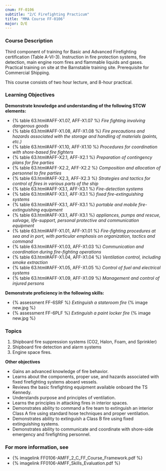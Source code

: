 ```yaml
---
cnum: FF-0106
subtitle: "2/C Firefighting Practicum"
title: "MMA Course FF-0106"
major: D/E
---
```


### Course Description

Third component of training for Basic and Advanced Firefighting certification (Table A-VI-3). Instruction in fire protection systems, fire detection, main engine room fires and flammable liquids and gases. Practical training on site at the Barnstable training site. Prerequisite for Commercial Shipping.

This course consists of two hour lecture, and 8-hour practical.


### Learning Objectives

**Demonstrate knowledge and understanding of the following STCW elements:**

* {% table 63.html#AFF-X1.07, AFF-X1.07 %} *Fire fighting involving dangerous goods*
* {% table 63.html#AFF-X1.08, AFF-X1.08 %} *Fire precautions and hazards associated with the storage and handling of materials (paints, etc.)*
* {% table 63.html#AFF-X1.10, AFF-X1.10 %} *Procedures for coordination with shore-based fire fighters*
* {% table 63.html#AFF-X2.1, AFF-X2.1 %} *Preparation of contingency plans for fire parties*
* {% table 63.html#AFF-X2.2, AFF-X2.2 %} *Composition and allocation of personnel to fire parties*
* {% table 63.html#AFF-X2.3, AFF-X2.3 %} *Strategies and tactics for control of fires in various parts of the ship*
* {% table 63.html#AFF-X3.1, AFF-X3.1 %} *Fire-detection systems*
* {% table 63.html#AFF-X3.1, AFF-X3.1 %} *fixed fire-extinguishing systems*
* {% table 63.html#AFF-X3.1, AFF-X3.1 %} *portable and mobile fire-extinguishing equipment*
* {% table 63.html#AFF-X3.1, AFF-X3.1 %} *appliances, pumps and rescue, salvage, life-support, personal protective and communication equipment*
* {% table 63.html#AFF-X1.01, AFF-X1.01 %} *Fire-fighting procedures at sea and in port, with particular emphasis on organization, tactics and command*
* {% table 63.html#AFF-X1.03, AFF-X1.03 %} *Communication and coordination during fire-fighting operations*
* {% table 63.html#AFF-X1.04, AFF-X1.04 %} *Ventilation control, including smoke extraction*
* {% table 63.html#AFF-X1.05, AFF-X1.05 %} *Control of fuel and electrical systems*
* {% table 63.html#AFF-X1.09, AFF-X1.09 %} *Management and control of injured persons*

**Demonstrate proficiency in the following skills:**

* {% assessment FF-6SRF %} *Extinguish a stateroom fire* {% image new.jpg %}
* {% assessment FF-6PLF %} *Extinguish a paint locker fire* {% image new.jpg %}

### Topics

1.	Shipboard fire suppression systems (CO2, Halon, Foam, and Sprinkler)
2.	Shipboard fire detection and alarm systems 
3.	Engine space fires.



**Other objectives**

*	Gains an advanced knowledge of fire behavior.
*	Learns about the components, proper use, and hazards associated with fixed firefighting systems aboard vessels.
*	Reviews the basic firefighting equipment available onboard the TS Kennedy.
*	Understands purpose and principles of ventilation.
*	Learns the principles in attacking fires in interior spaces.
*	Demonstrates ability to command a fire team to extinguish an interior Class A fire using standard hose techniques and proper ventilation.
*	Demonstrates ability to extinguish a Class B fire using fixed extinguishing systems.
*	Demonstrates ability to communicate and coordinate with shore-side emergency and firefighting personnel.


### For more information, see 

* {% imagelink FF0106-AMFF_2_C_FF_Course_Framework.pdf %} 
* {% imagelink FF0106-AMFF_Skills_Evaluation.pdf %} 



